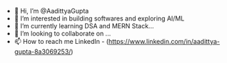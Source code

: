 - 👋 Hi, I’m @AadittyaGupta
- 👀 I’m interested in building softwares and exploring AI/ML
- 🌱 I’m currently learning DSA and MERN Stack...
- 💞️ I’m looking to collaborate on ...
- 📫 How to reach me LinkedIn - (https://www.linkedin.com/in/aadittya-gupta-8a3069253/)


<!---
AadittyaGupta/AadittyaGupta is a ✨ special ✨ repository because its `README.md` (this file) appears on your GitHub profile.
You can click the Preview link to take a look at your changes.
--->
